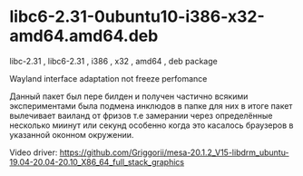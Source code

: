 # libc6-2.31-0ubuntu10-i386-x32-amd64.amd64.deb
libc-2.31 , libc6-2.31 , i386 , x32 , amd64 , deb package

Wayland interface adaptation not freeze perfomance

Данный пакет был пере билден и получен частично всякими экспериментами была подмена инклюдов в папке для них в итоге пакет вылечивает ваиланд от фризов т.е замерании через определённые несколько миинут или секунд особенно когда это касалось браузеров в указанной оконном окружении.

Video driver: https://github.com/Griggorii/mesa-20.1.2_V15-libdrm_ubuntu-19.04-20.04-20.10_X86_64_full_stack_graphics
